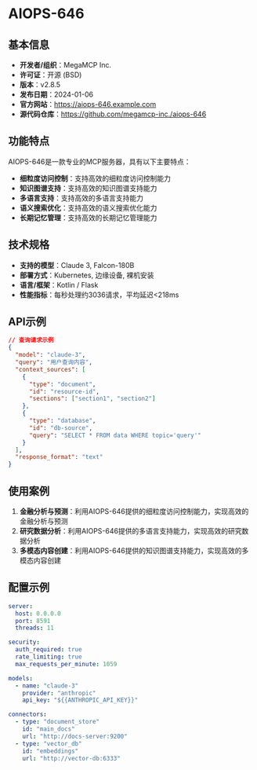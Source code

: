# AIOPS-646

## 基本信息

- **开发者/组织**：MegaMCP Inc.
- **许可证**：开源 (BSD)
- **版本**：v2.8.5
- **发布日期**：2024-01-06
- **官方网站**：https://aiops-646.example.com
- **源代码仓库**：https://github.com/megamcp-inc./aiops-646

## 功能特点

AIOPS-646是一款专业的MCP服务器，具有以下主要特点：

- **细粒度访问控制**：支持高效的细粒度访问控制能力
- **知识图谱支持**：支持高效的知识图谱支持能力
- **多语言支持**：支持高效的多语言支持能力
- **语义搜索优化**：支持高效的语义搜索优化能力
- **长期记忆管理**：支持高效的长期记忆管理能力


## 技术规格

- **支持的模型**：Claude 3, Falcon-180B
- **部署方式**：Kubernetes, 边缘设备, 裸机安装
- **语言/框架**：Kotlin / Flask
- **性能指标**：每秒处理约3036请求，平均延迟<218ms

## API示例

```json
// 查询请求示例
{
  "model": "claude-3",
  "query": "用户查询内容",
  "context_sources": [
    {
      "type": "document",
      "id": "resource-id",
      "sections": ["section1", "section2"]
    },
    {
      "type": "database",
      "id": "db-source",
      "query": "SELECT * FROM data WHERE topic='query'"
    }
  ],
  "response_format": "text"
}
```

## 使用案例

1. **金融分析与预测**：利用AIOPS-646提供的细粒度访问控制能力，实现高效的金融分析与预测
2. **研究数据分析**：利用AIOPS-646提供的多语言支持能力，实现高效的研究数据分析
3. **多模态内容创建**：利用AIOPS-646提供的知识图谱支持能力，实现高效的多模态内容创建


## 配置示例

```yaml
server:
  host: 0.0.0.0
  port: 8591
  threads: 11

security:
  auth_required: true
  rate_limiting: true
  max_requests_per_minute: 1059

models:
  - name: "claude-3"
    provider: "anthropic"
    api_key: "${{ANTHROPIC_API_KEY}}"

connectors:
  - type: "document_store"
    id: "main_docs"
    url: "http://docs-server:9200"
  - type: "vector_db"
    id: "embeddings"
    url: "http://vector-db:6333"
```